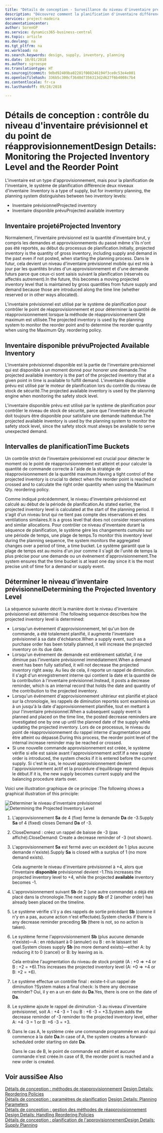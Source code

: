 ```yaml
---
title: "Détails de conception - Surveillance du niveau d'inventaire prévisionnel et du point de réapprovisionnement | Microsoft Docs"
description: "Découvrez comment la planification d'inventaire différencie les niveaux d'inventaire prévisionnel et les niveaux d'inventaire disponible prévu."
services: project-madeira
documentationcenter: 
author: SorenGP
ms.service: dynamics365-business-central
ms.topic: article
ms.devlang: na
ms.tgt_pltfrm: na
ms.workload: na
ms.search.keywords: design, supply, inventory, planning
ms.date: 10/01/2018
ms.author: sgroespe
ms.translationtype: HT
ms.sourcegitcommit: 9dbd92409ba02281f008246194f3ce0c53e4e001
ms.openlocfilehash: 336b5c300cf3640d7356313d2d627f6b4008c7b4
ms.contentlocale: fr-ca
ms.lasthandoff: 09/28/2018

---
```

# <a name="design-details-monitoring-the-projected-inventory-level-and-the-reorder-point"></a><span data-ttu-id="bf1dc-103">Détails de conception : contrôle du niveau d'inventaire prévisionnel et du point de réapprovisionnement</span><span class="sxs-lookup"><span data-stu-id="bf1dc-103">Design Details: Monitoring the Projected Inventory Level and the Reorder Point</span></span>
<span data-ttu-id="bf1dc-104">L'inventaire est un type d'approvisionnement, mais pour la planification de l'inventaire, le système de planification différencie deux niveaux d'inventaire :</span><span class="sxs-lookup"><span data-stu-id="bf1dc-104">Inventory is a type of supply, but for inventory planning, the planning system distinguishes between two inventory levels:</span></span>  

* <span data-ttu-id="bf1dc-105">Inventaire prévisionnel</span><span class="sxs-lookup"><span data-stu-id="bf1dc-105">Projected inventory</span></span>  
* <span data-ttu-id="bf1dc-106">Inventaire disponible prévu</span><span class="sxs-lookup"><span data-stu-id="bf1dc-106">Projected available inventory</span></span>  

## <a name="projected-inventory"></a><span data-ttu-id="bf1dc-107">Inventaire projeté</span><span class="sxs-lookup"><span data-stu-id="bf1dc-107">Projected Inventory</span></span>  
<span data-ttu-id="bf1dc-108">Normalement, l'inventaire prévisionnel est la quantité d'inventaire brut, y compris les demandes et approvisionnements du passé même s'ils n'ont pas été reportés, au début du processus de planification.</span><span class="sxs-lookup"><span data-stu-id="bf1dc-108">Initially, projected inventory is the quantity of gross inventory, including supply and demand in the past even if not posted, when starting the planning process.</span></span> <span data-ttu-id="bf1dc-109">Dans le futur, cela devient un niveau d'inventaire prévisionnel mobile qui est mis à jour par les quantités brutes d'un approvisionnement et d'une demande futurs parce que ceux-ci sont saisis suivant la planification (réservés ou affectés autrement).</span><span class="sxs-lookup"><span data-stu-id="bf1dc-109">In the future, this becomes a moving projected inventory level that is maintained by gross quantities from future supply and demand because those are introduced along the time line (whether reserved or in other ways allocated).</span></span>  

<span data-ttu-id="bf1dc-110">L'inventaire prévisionnel est utilisé par le système de planification pour contrôler le point de réapprovisionnement et pour déterminer la quantité de réapprovisionnement lorsque la méthode de réapprovisionnement Qté maximum est utilisée.</span><span class="sxs-lookup"><span data-stu-id="bf1dc-110">The projected inventory is used by the planning system to monitor the reorder point and to determine the reorder quantity when using the Maximum Qty. reordering policy.</span></span>  

## <a name="projected-available-inventory"></a><span data-ttu-id="bf1dc-111">Inventaire disponible prévu</span><span class="sxs-lookup"><span data-stu-id="bf1dc-111">Projected Available Inventory</span></span>  
<span data-ttu-id="bf1dc-112">L'inventaire prévisionnel disponible est la partie de l'inventaire prévisionnel qui est disponible à un moment donné pour honorer une demande.</span><span class="sxs-lookup"><span data-stu-id="bf1dc-112">The projected available inventory is the part of the projected inventory that at a given point in time is available to fulfill demand.</span></span> <span data-ttu-id="bf1dc-113">L'inventaire disponible prévu est utilisé par le moteur de planification lors du contrôle du niveau de stock de sécurité.</span><span class="sxs-lookup"><span data-stu-id="bf1dc-113">The projected available inventory is used by the planning engine when monitoring the safety stock level.</span></span>  

<span data-ttu-id="bf1dc-114">L'inventaire disponible prévu est utilisé par le système de planification pour contrôler le niveau de stock de sécurité, parce que l'inventaire de sécurité doit toujours être disponible pour satisfaire une demande inattendue.</span><span class="sxs-lookup"><span data-stu-id="bf1dc-114">The projected available inventory is used by the planning system to monitor the safety stock level, since the safety stock must always be available to serve unexpected demand.</span></span>  

## <a name="time-buckets"></a><span data-ttu-id="bf1dc-115">Intervalles de planification</span><span class="sxs-lookup"><span data-stu-id="bf1dc-115">Time Buckets</span></span>  
<span data-ttu-id="bf1dc-116">Un contrôle strict de l'inventaire prévisionnel est crucial pour détecter le moment où le point de réapprovisionnement est atteint et pour calculer la quantité de commande correcte à l'aide de la stratégie de réapprovisionnement de la quantité maximum.</span><span class="sxs-lookup"><span data-stu-id="bf1dc-116">Having a tight control of the projected inventory is crucial to detect when the reorder point is reached or crossed and to calculate the right order quantity when using the Maximum Qty. reordering policy.</span></span>  

<span data-ttu-id="bf1dc-117">Comme indiqué précédemment, le niveau d'inventaire prévisionnel est calculé au début de la période de planification.</span><span class="sxs-lookup"><span data-stu-id="bf1dc-117">As stated earlier, the projected inventory level is calculated at the start of the planning period.</span></span> <span data-ttu-id="bf1dc-118">Il s'agit d'un niveau brut qui ne tient pas compte des réservations et des ventilations similaires.</span><span class="sxs-lookup"><span data-stu-id="bf1dc-118">It is a gross level that does not consider reservations and similar allocations.</span></span> <span data-ttu-id="bf1dc-119">Pour contrôler ce niveau d'inventaire durant la séquence de planification, le système gère les changements cumulés sur une période de temps, une plage de temps.</span><span class="sxs-lookup"><span data-stu-id="bf1dc-119">To monitor this inventory level during the planning sequence, the system monitors the aggregated changes over a period of time, a time bucket.</span></span> <span data-ttu-id="bf1dc-120">Le système garantit que la plage de temps est au moins d'un jour comme il s'agit de l'unité de temps la plus précise pour une demande ou un événement d'approvisionnement.</span><span class="sxs-lookup"><span data-stu-id="bf1dc-120">The system ensures that the time bucket is at least one day since it is the most precise unit of time for a demand or supply event.</span></span>  

## <a name="determining-the-projected-inventory-level"></a><span data-ttu-id="bf1dc-121">Déterminer le niveau d'inventaire prévisionnel</span><span class="sxs-lookup"><span data-stu-id="bf1dc-121">Determining the Projected Inventory Level</span></span>  
<span data-ttu-id="bf1dc-122">La séquence suivante décrit la manière dont le niveau d'inventaire prévisionnel est déterminé :</span><span class="sxs-lookup"><span data-stu-id="bf1dc-122">The following sequence describes how the projected inventory level is determined:</span></span>  

* <span data-ttu-id="bf1dc-123">Lorsqu'un événement d'approvisionnement, tel qu'un bon de commande, a été totalement planifié, il augmente l'inventaire prévisionnel à sa date d'échéance.</span><span class="sxs-lookup"><span data-stu-id="bf1dc-123">When a supply event, such as a purchase order has been totally planned, it will increase the projected inventory on its due date.</span></span>  
* <span data-ttu-id="bf1dc-124">Lorsqu'un événement de demande est entièrement satisfait, il ne diminue pas l'inventaire prévisionnel immédiatement.</span><span class="sxs-lookup"><span data-stu-id="bf1dc-124">When a demand event has been fully satisfied, it will not decrease the projected inventory right away.</span></span> <span data-ttu-id="bf1dc-125">Au lieu de cela, il reporte un rappel de diminution. Il s'agit d'un enregistrement interne qui contient la date et la quantité de la contribution à l'inventaire prévisionnel.</span><span class="sxs-lookup"><span data-stu-id="bf1dc-125">Instead, it posts a decrease reminder, which is an internal record that holds the date and quantity of the contribution to the projected inventory.</span></span>  
* <span data-ttu-id="bf1dc-126">Lorsqu'un événement d'approvisionnement ultérieur est planifié et placé sur la chronologie, les rappels de diminution reportés sont examinés un à un jusqu'à la date d'approvisionnement planifiée, tout en mettant à jour l'inventaire prévisionnel.</span><span class="sxs-lookup"><span data-stu-id="bf1dc-126">When a subsequent supply event is planned and placed on the time line, the posted decrease reminders are investigated one by one up until the planned date of the supply while updating the projected inventory.</span></span> <span data-ttu-id="bf1dc-127">Lors de ce processus, le niveau du point de réapprovisionnement du rappel interne d'augmentation peut être atteint ou dépassé.</span><span class="sxs-lookup"><span data-stu-id="bf1dc-127">During this process, the reorder point level of the internal increase reminder may be reached or crossed.</span></span>  
* <span data-ttu-id="bf1dc-128">Si une nouvelle commande approvisionnement est créée, le système vérifie si elle est saisie avant l'approvisionnement actif.</span><span class="sxs-lookup"><span data-stu-id="bf1dc-128">If a new supply order is introduced, the system checks if it is entered before the current supply.</span></span> <span data-ttu-id="bf1dc-129">Si c'est le cas, le nouvel approvisionnement devient l'approvisionnement actif et la procédure d'équilibrage reprend depuis le début.</span><span class="sxs-lookup"><span data-stu-id="bf1dc-129">If it is, the new supply becomes current supply and the balancing procedure starts over.</span></span>  

<span data-ttu-id="bf1dc-130">Voici une illustration graphique de ce principe :</span><span class="sxs-lookup"><span data-stu-id="bf1dc-130">The following shows a graphical illustration of this principle:</span></span>  

<span data-ttu-id="bf1dc-131">![Déterminer le niveau d'inventaire prévisionnel](media/nav_app_supply_planning_2_projected_inventory.png "Déterminer le niveau d'inventaire prévisionnel")</span><span class="sxs-lookup"><span data-stu-id="bf1dc-131">![Determining the Projected Inventory Level](media/nav_app_supply_planning_2_projected_inventory.png "Determining the Projected Inventory Level")</span></span>  

1. <span data-ttu-id="bf1dc-132">L'approvisionnement **Sa** de 4 (fixe) ferme la demande **Da** de -3.</span><span class="sxs-lookup"><span data-stu-id="bf1dc-132">Supply **Sa** of 4 (fixed) closes Demand **Da** of -3.</span></span>  
2. <span data-ttu-id="bf1dc-133">CloseDemand : créez un rappel de baisse de -3 (pas affiché).</span><span class="sxs-lookup"><span data-stu-id="bf1dc-133">CloseDemand: Create a decrease reminder of -3 (not shown).</span></span>  
3. <span data-ttu-id="bf1dc-134">L'approvisionnement **Sa** est fermé avec un excédent de 1 (plus aucune demande n'existe).</span><span class="sxs-lookup"><span data-stu-id="bf1dc-134">Supply **Sa** is closed with a surplus of 1 (no more demand exists).</span></span>  

     <span data-ttu-id="bf1dc-135">Cela augmente le niveau d'inventaire prévisionnel à +4, alors que l'inventaire **disponible** prévisionnel devient -1.</span><span class="sxs-lookup"><span data-stu-id="bf1dc-135">This increases the projected inventory level to +4, while the projected **available** inventory becomes -1.</span></span>  

4. <span data-ttu-id="bf1dc-136">L'approvisionnement suivant **Sb** de 2 (une autre commande) a déjà été placé dans la chronologie.</span><span class="sxs-lookup"><span data-stu-id="bf1dc-136">The next supply **Sb** of 2 (another order) has already been placed on the timeline.</span></span>  
5. <span data-ttu-id="bf1dc-137">Le système vérifie s'il y a des rappels de sortie précédant **Sb** (comme il n'y en a pas, aucune action n'est effectuée).</span><span class="sxs-lookup"><span data-stu-id="bf1dc-137">System checks if there is any decrease reminder preceding **Sb** (there is not, so no action is taken).</span></span>  
6. <span data-ttu-id="bf1dc-138">Le système ferme l'approvisionnement **Sb** (plus aucune demande n'existe)—A : en réduisant à 0 (annuler) ou B : en le laissant tel quel.</span><span class="sxs-lookup"><span data-stu-id="bf1dc-138">System closes supply **Sb** (no more demand exists)—either A: by reducing it to 0 (cancel) or B: by leaving as is.</span></span>  

     <span data-ttu-id="bf1dc-139">Cela entraîne l'augmentation du niveau de stock projeté (A : +0 => +4 or B : +2 = +6).</span><span class="sxs-lookup"><span data-stu-id="bf1dc-139">This increases the projected inventory level (A: +0 => +4 or B: +2 = +6).</span></span>  

7. <span data-ttu-id="bf1dc-140">Le système effectue un contrôle final : existe-t-il un rappel de diminution ?</span><span class="sxs-lookup"><span data-stu-id="bf1dc-140">System makes a final check: Is there any decrease reminder?</span></span> <span data-ttu-id="bf1dc-141">Oui, il y en a un en date du **Da**.</span><span class="sxs-lookup"><span data-stu-id="bf1dc-141">Yes, there is one on the date of **Da**.</span></span>  
8. <span data-ttu-id="bf1dc-142">Le système ajoute le rappel de diminution -3 au niveau d'inventaire prévisionnel, soit A : +4 -3 = 1 ou B : +6 -3 = +3.</span><span class="sxs-lookup"><span data-stu-id="bf1dc-142">System adds the decrease reminder of -3 reminder to the projected inventory level, either A: +4 -3 = 1 or B: +6 -3 = +3.</span></span>  
9. <span data-ttu-id="bf1dc-143">Dans le cas A, le système crée une commande programmée en aval qui commence à la date **Da**.</span><span class="sxs-lookup"><span data-stu-id="bf1dc-143">In case of A, the system creates a forward-scheduled order starting on date **Da**.</span></span>  

     <span data-ttu-id="bf1dc-144">Dans le cas de B, le point de commande est atteint et aucune commande n'est créée.</span><span class="sxs-lookup"><span data-stu-id="bf1dc-144">In case of B, the reorder point is reached and a new order is created.</span></span>  

## <a name="see-also"></a><span data-ttu-id="bf1dc-145">Voir aussi</span><span class="sxs-lookup"><span data-stu-id="bf1dc-145">See Also</span></span>  
<span data-ttu-id="bf1dc-146">[Détails de conception : méthodes de réapprovisionnement](design-details-reordering-policies.md) </span><span class="sxs-lookup"><span data-stu-id="bf1dc-146">[Design Details: Reordering Policies](design-details-reordering-policies.md) </span></span>  
<span data-ttu-id="bf1dc-147">[Détails de conception : paramètres de planification](design-details-planning-parameters.md) </span><span class="sxs-lookup"><span data-stu-id="bf1dc-147">[Design Details: Planning Parameters](design-details-planning-parameters.md) </span></span>  
<span data-ttu-id="bf1dc-148">[Détails de conception : gestion des méthodes de réapprovisionnement](design-details-handling-reordering-policies.md) </span><span class="sxs-lookup"><span data-stu-id="bf1dc-148">[Design Details: Handling Reordering Policies](design-details-handling-reordering-policies.md) </span></span>  
[<span data-ttu-id="bf1dc-149">Détails de conception : planification de l'approvisionnement</span><span class="sxs-lookup"><span data-stu-id="bf1dc-149">Design Details: Supply Planning</span></span>](design-details-supply-planning.md)

